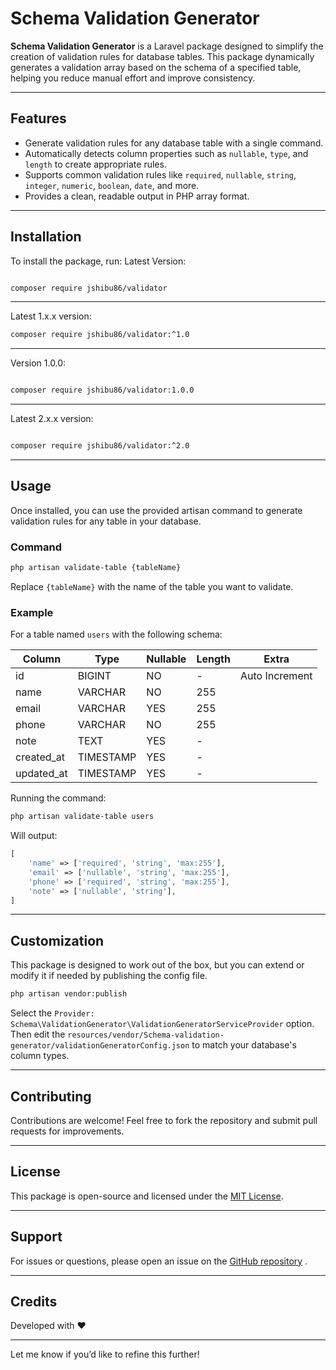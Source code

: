 

# Schema Validation Generator

**Schema Validation Generator** is a Laravel package designed to simplify the creation of validation rules for database tables. This package dynamically generates a validation array based on the schema of a specified table, helping you reduce manual effort and improve consistency.

---

## Features

- Generate validation rules for any database table with a single command.
- Automatically detects column properties such as `nullable`, `type`, and `length` to create appropriate rules.
- Supports common validation rules like `required`, `nullable`, `string`, `integer`, `numeric`, `boolean`, `date`, and more.
- Provides a clean, readable output in PHP array format.

---

## Installation

To install the package, run:
Latest Version:
```bash

composer require jshibu86/validator

```

---
Latest 1.x.x version:
```bash
composer require jshibu86/validator:^1.0

```

---
Version 1.0.0:
```bash

composer require jshibu86/validator:1.0.0

```

---
Latest 2.x.x version:
```bash

composer require jshibu86/validator:^2.0

```

---
## Usage

Once installed, you can use the provided artisan command to generate validation rules for any table in your database.

### Command

```bash
php artisan validate-table {tableName}
```

Replace `{tableName}` with the name of the table you want to validate.

### Example

For a table named `users` with the following schema:

| Column     | Type      | Nullable | Length | Extra          |
| ---------- | --------- | -------- | ------ | -------------- |
| id         | BIGINT    | NO       | -      | Auto Increment |
| name       | VARCHAR   | NO       | 255    |                |
| email      | VARCHAR   | YES      | 255    |                |
| phone      | VARCHAR   | NO       | 255    |                |
| note       | TEXT      | YES      | -      |                |
| created_at | TIMESTAMP | YES      | -      |                |
| updated_at | TIMESTAMP | YES      | -      |                |

Running the command:

```bash
php artisan validate-table users
```

Will output:

```php
[
    'name' => ['required', 'string', 'max:255'],
    'email' => ['nullable', 'string', 'max:255'],
    'phone' => ['required', 'string', 'max:255'],
    'note' => ['nullable', 'string'],
]
```

---

## Customization

This package is designed to work out of the box, but you can extend or modify it if needed by publishing the config file.

```bash
php artisan vendor:publish
```

Select the `Provider: Schema\ValidationGenerator\ValidationGeneratorServiceProvider` option. Then edit the `resources/vendor/Schema-validation-generator/validationGeneratorConfig.json` to match your database's column types.

---

## Contributing

Contributions are welcome! Feel free to fork the repository and submit pull requests for improvements.

---

## License

This package is open-source and licensed under the [MIT License](https://opensource.org/licenses/MIT).

---

## Support

For issues or questions, please open an issue on the [GitHub repository](https://github.com/jshibu86/validator) .

---

## Credits

Developed with ❤️

---

Let me know if you’d like to refine this further!
